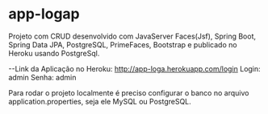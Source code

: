 # app-logap
Projeto com CRUD desenvolvido com JavaServer Faces(Jsf), Spring Boot, Spring Data JPA, PostgreSQL, PrimeFaces, Bootstrap e publicado no Heroku usando PostgreSql.

--Link da Aplicação no Heroku: http://app-loga.herokuapp.com/login
Login: admin
Senha: admin

Para rodar o projeto localmente é preciso configurar o banco no arquivo application.properties, seja ele MySQL ou PostgreSQL.
